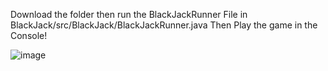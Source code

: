 Download the folder then run the BlackJackRunner File in BlackJack/src/BlackJack/BlackJackRunner.java
Then Play the game in the Console!

![image](https://github.com/Suvan8806/BlackJack-Game/assets/152588672/001f8bc0-e3d7-40c3-9512-352255bbb43b)

